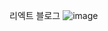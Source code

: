 리엑트 블로그
![image](https://user-images.githubusercontent.com/87704703/180608168-1bca3295-3771-4090-92de-3f843348e721.png)
